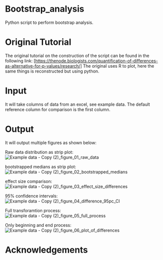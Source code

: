 # Bootstrap_analysis
Python script to perform bootstrap analysis.


# Original Tutorial
The original tutorial on the construction of the script can be found in the following link:
[https://thenode.biologists.com/quantification-of-differences-as-alternative-for-p-values/research/]
The original uses R to plot, here the same things is reconstructed but using python.

# Input
It will take columns of data from an excel, see example data. The default reference column for comparison is the first column.

# Output
It will output multiple figures as shown below:

Raw data distribution as strip plot:
![Example data - Copy (2)_figure_01_raw_data](https://github.com/chalmers4c/Bootstrap_analysis/assets/97460687/37a67bb8-e859-45f1-bc2e-59a1c959a5a7)

bootstrapped medians as strip plot:
![Example data - Copy (2)_figure_02_bootstrapped_medians](https://github.com/chalmers4c/Bootstrap_analysis/assets/97460687/e9e4a84c-7da2-4db5-a073-ed3abf09c194)

effect size comparison:
![Example data - Copy (2)_figure_03_effect_size_differences](https://github.com/chalmers4c/Bootstrap_analysis/assets/97460687/81e31774-0b40-4139-9c95-ddf0f40c9cf9)

95% confidence intervals:
![Example data - Copy (2)_figure_04_difference_95pc_CI](https://github.com/chalmers4c/Bootstrap_analysis/assets/97460687/5b58ff6f-0ab1-4889-9811-4d1b786dc5b5)

Full transforamtion process:
![Example data - Copy (2)_figure_05_full_process](https://github.com/chalmers4c/Bootstrap_analysis/assets/97460687/52c9d4a2-5c00-422f-b69c-1e354618f6f7)

Only beginning and end process:
![Example data - Copy (2)_figure_06_plot_of_differences](https://github.com/chalmers4c/Bootstrap_analysis/assets/97460687/248d9297-27ac-4f7f-a585-4985ead48646)

# Acknowledgements
